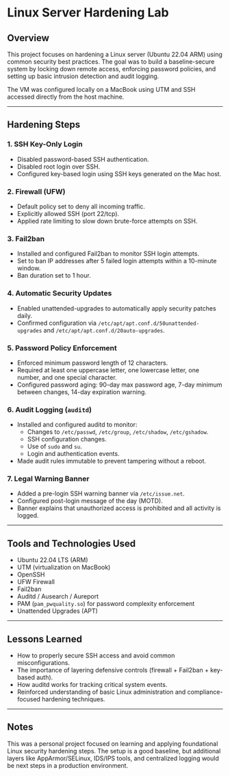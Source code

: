 # Linux Server Hardening Lab

## Overview
This project focuses on hardening a Linux server (Ubuntu 22.04 ARM) using common security best practices. The goal was to build a baseline-secure system by locking down remote access, enforcing password policies, and setting up basic intrusion detection and audit logging.

The VM was configured locally on a MacBook using UTM and SSH accessed directly from the host machine.

---

## Hardening Steps

### 1. SSH Key-Only Login
- Disabled password-based SSH authentication.
- Disabled root login over SSH.
- Configured key-based login using SSH keys generated on the Mac host.

### 2. Firewall (UFW)
- Default policy set to deny all incoming traffic.
- Explicitly allowed SSH (port 22/tcp).
- Applied rate limiting to slow down brute-force attempts on SSH.

### 3. Fail2ban
- Installed and configured Fail2ban to monitor SSH login attempts.
- Set to ban IP addresses after 5 failed login attempts within a 10-minute window.
- Ban duration set to 1 hour.

### 4. Automatic Security Updates
- Enabled unattended-upgrades to automatically apply security patches daily.
- Confirmed configuration via `/etc/apt/apt.conf.d/50unattended-upgrades` and `/etc/apt/apt.conf.d/20auto-upgrades`.

### 5. Password Policy Enforcement
- Enforced minimum password length of 12 characters.
- Required at least one uppercase letter, one lowercase letter, one number, and one special character.
- Configured password aging: 90-day max password age, 7-day minimum between changes, 14-day expiration warning.

### 6. Audit Logging (`auditd`)
- Installed and configured auditd to monitor:
  - Changes to `/etc/passwd`, `/etc/group`, `/etc/shadow`, `/etc/gshadow`.
  - SSH configuration changes.
  - Use of `sudo` and `su`.
  - Login and authentication events.
- Made audit rules immutable to prevent tampering without a reboot.

### 7. Legal Warning Banner
- Added a pre-login SSH warning banner via `/etc/issue.net`.
- Configured post-login message of the day (MOTD).
- Banner explains that unauthorized access is prohibited and all activity is logged.

---

## Tools and Technologies Used
- Ubuntu 22.04 LTS (ARM)
- UTM (virtualization on MacBook)
- OpenSSH
- UFW Firewall
- Fail2ban
- Auditd / Ausearch / Aureport
- PAM (`pam_pwquality.so`) for password complexity enforcement
- Unattended Upgrades (APT)

---

## Lessons Learned
- How to properly secure SSH access and avoid common misconfigurations.
- The importance of layering defensive controls (firewall + Fail2ban + key-based auth).
- How auditd works for tracking critical system events.
- Reinforced understanding of basic Linux administration and compliance-focused hardening techniques.

---

## Notes
This was a personal project focused on learning and applying foundational Linux security hardening steps. The setup is a good baseline, but additional layers like AppArmor/SELinux, IDS/IPS tools, and centralized logging would be next steps in a production environment.
